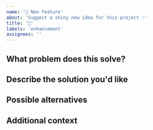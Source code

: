 ```yaml
---
name: '🚀 New feature'
about: 'Suggest a shiny new idea for this project ✨'
title: '🚀'
labels: 'enhancement'
assignees: ''
---
```


## What problem does this solve?
<!-- A clear and concise description of what the problem is. Ex. I'm always frustrated when [...] //-->

## Describe the solution you'd like
<!-- A clear and concise description of what you want to happen. //-->

## Possible alternatives
<!-- A clear and concise description of any alternative solutions or features you've considered. //-->

## Additional context
<!-- Add any other context or screenshots about the feature request here. //-->
